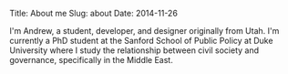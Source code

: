 Title: About me
Slug: about
Date: 2014-11-26


I'm Andrew, a student, developer, and designer originally from Utah. I'm currently a PhD student at the Sanford School of Public Policy at Duke University where I study the relationship between civil society and governance, specifically in the Middle East.
